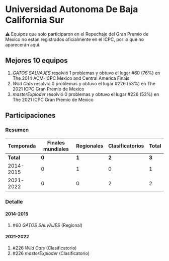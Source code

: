# Universidad Autonoma De Baja California Sur

:warning: Equipos que solo participaron en el Repechaje del Gran Premio de México no están registrados oficialmente en el ICPC, por lo que no aparecerán aquí.

## Mejores 10 equipos

1. _GATOS SALVAJES_ resolvió 1 problemas y obtuvo el lugar #60 (76%) en The 2014 ACM-ICPC Mexico and Central America Finals
1. _Wild Cats_ resolvió 0 problemas y obtuvo el lugar #226 (53%) en The 2021 ICPC Gran Premio de Mexico
1. _masterExploder_ resolvió 0 problemas y obtuvo el lugar #226 (53%) en The 2021 ICPC Gran Premio de Mexico

## Participaciones

### Resumen

| Temporada | Finales mundiales | Regionales | Clasificatorios | Total |
| --- | --- | --- | --- | --- |
| **Total** | **0** | **1** | **2** | **3** |
| 2014-2015 | 0 | 1 | 0 | 1 |
| 2021-2022 | 0 | 0 | 2 | 2 |

### Detalle

#### 2014-2015

1. #60 _GATOS SALVAJES_ (Regional)

#### 2021-2022

1. #226 _Wild Cats_ (Clasificatorio)
1. #226 _masterExploder_ (Clasificatorio)




